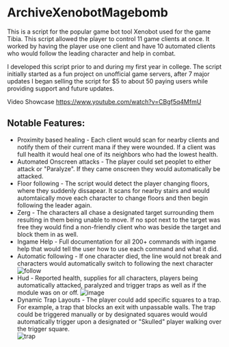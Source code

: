 # ArchiveXenobotMagebomb
This is a script for the popular game bot tool Xenobot used for the game Tibia. This script allowed the player to control 11 game clients at once. It worked by having the player use one client and have 10 automated clients who would follow the leading character and help in combat.

I developed this script prior to and during my first year in college. The script initially started as a fun project on unofficial game servers, after 7 major updates I began selling the script for $5 to about 50 paying users while providing support and future updates.  

Video Showcase
https://www.youtube.com/watch?v=CBgf5q4MfmU

## Notable Features:  
* Proximity based healing - Each client would scan for nearby clients and notify them of their current mana if they were wounded. If a client was full health it would heal one of its neighbors who had the lowest health.  
* Automated Onscreen attacks - The player could set peoplet to either attack or "Paralyze". If they came onscreen they would automatically be attacked.  
* Floor following - The script would detect the player changing floors, where they suddenly dissapear. It scans for nearby stairs and would automtaically move each character to change floors and then begin following the leader again.  
* Zerg - The characters all chase a designated target surrounding them resulting in them being unable to move. If no spot next to the target was free they would find a non-friendly client who was beside the target and block them in as well.
* Ingame Help - Full documentation for all 200+ commands with ingame help that would tell the user how to use each command and what it did.  
* Automatic following - If one character died, the line would not break and characters would automatically switch to following the next character
![follow](https://user-images.githubusercontent.com/25403970/213793575-d3fd8ed5-2866-4cc2-bd23-31970e917e27.png)
* Hud - Reported health, supplies for all characters, players being automatically attacked, paralyzed and trigger traps as well as if the module was on or off. 
![image](https://user-images.githubusercontent.com/25403970/213785249-8e215d40-5f1f-44ba-8fca-920d4a89340a.png)
* Dynamic Trap Layouts - The player could add specific squares to a trap. For example, a trap that blocks an exit with unpassable walls. The trap could be triggered manually or by designated squares would would automatically trigger upon a designated or "Skulled" player walking over the trigger square.  
![trap](https://user-images.githubusercontent.com/25403970/213791211-a9d327b5-3261-467d-bcbc-cae07dda25c3.png)
